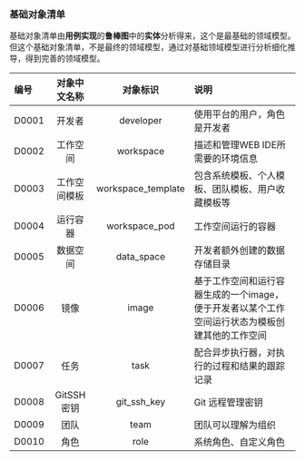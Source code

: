 ### 基础对象清单

基础对象清单由**用例实现**的**鲁棒图**中的**实体**分析得来，这个是最基础的领域模型。
但这个基础对象清单，不是最终的领域模型，通过对基础领域模型进行分析细化推导，得到完善的领域模型。



| 编号  | 对象中文名称 |      对象标识      | 说明                                                                                            |
|:------|:------------:|:------------------:|:------------------------------------------------------------------------------------------------|
| D0001 |    开发者    |     developer      | 使用平台的用户，角色是开发者                                                                    |
| D0002 |   工作空间   |     workspace      | 描述和管理WEB IDE所需要的环境信息                                                               |
| D0003 | 工作空间模板 | workspace_template | 包含系统模板、个人模板、团队模板、用户收藏模板等                                                |
| D0004 |   运行容器   |   workspace_pod    | 工作空间运行的容器                                                                              |
| D0005 |   数据空间   |     data_space     | 开发者额外创建的数据存储目录                                                                    |
| D0006 |     镜像     |       image        | 基于工作空间和运行容器生成的一个image，便于开发者以某个工作空间运行状态为模板创建其他的工作空间 |
| D0007 |     任务     |        task        | 配合异步执行器，对执行的过程和结果的跟踪记录                                                    |
| D0008 |  GitSSH密钥  |    git_ssh_key     | Git 远程管理密钥                                                                                |
| D0009 |     团队     |        team        | 团队可以理解为组织                                                                              |
| D0010 |     角色     |        role        | 系统角色、自定义角色                                                                            |

